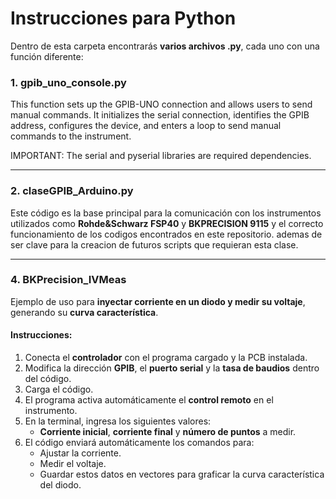# **Instrucciones para Python**  

Dentro de esta carpeta encontrarás **varios archivos .py**, cada uno con una función diferente:  

### **1. gpib_uno_console.py**  
This function sets up the GPIB-UNO connection and allows users to send manual commands.
It initializes the serial connection, identifies the GPIB address, configures the device, and enters a loop to send manual commands to the instrument.

IMPORTANT: The serial and pyserial libraries are required dependencies.

---

### **2. claseGPIB_Arduino.py**  
Este código es la base principal para la comunicación con los instrumentos utilizados como **Rohde&Schwarz FSP40** y **BKPRECISION 9115** y el correcto funcionamiento de los codigos encontrados en este repositorio. ademas de ser clave para la creacion de futuros scripts que requieran esta clase.  

---

### **4. BKPrecision_IVMeas**  
Ejemplo de uso para **inyectar corriente en un diodo y medir su voltaje**, generando su **curva característica**.  

#### **Instrucciones:**  
1. Conecta el **controlador** con el programa cargado y la PCB instalada.  
2. Modifica la dirección **GPIB**, el **puerto serial** y la **tasa de baudios** dentro del código.  
3. Carga el código.  
4. El programa activa automáticamente el **control remoto** en el instrumento.  
5. En la terminal, ingresa los siguientes valores:  
   - **Corriente inicial**, **corriente final** y **número de puntos** a medir.  
6. El código enviará automáticamente los comandos para:  
   - Ajustar la corriente.  
   - Medir el voltaje.  
   - Guardar estos datos en vectores para graficar la curva característica del diodo.  
